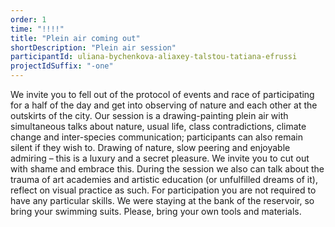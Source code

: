 ```yaml
---
order: 1
time: "!!!!"
title: "Plein air coming out"
shortDescription: "Plein air session"
participantId: uliana-bychenkova-aliaxey-talstou-tatiana-efrussi
projectIdSuffix: "-one"
---
```


We invite you to fell out of the protocol of events and race of participating for a half of the day and get into observing of nature and each other at the outskirts of the city.
Our session is a drawing-painting plein air with simultaneous talks about nature, usual life, class contradictions, climate change and inter-species communication; participants can also remain silent if they wish to. Drawing of nature, slow peering and enjoyable admiring – this is a luxury and a secret pleasure. We invite you to cut out with shame and embrace this. During the session we also can talk about the trauma of art academies and artistic education (or unfulfilled dreams of it), reflect on visual practice as such. For participation you are not required to have any particular skills. We were staying at the bank of the reservoir, so bring your swimming suits.
Please, bring your own tools and materials.
